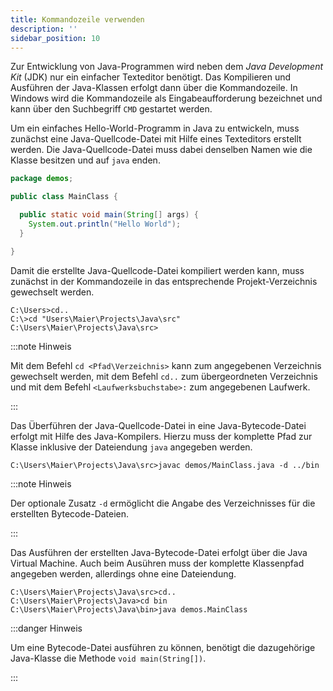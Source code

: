 ```yaml
---
title: Kommandozeile verwenden
description: ''
sidebar_position: 10
---
```


Zur Entwicklung von Java-Programmen wird neben dem _Java Development Kit_ (JDK)
nur ein einfacher Texteditor benötigt. Das Kompilieren und Ausführen der
Java-Klassen erfolgt dann über die Kommandozeile. In Windows wird die
Kommandozeile als Eingabeaufforderung bezeichnet und kann über den Suchbegriff
`CMD` gestartet werden.

Um ein einfaches Hello-World-Programm in Java zu entwickeln, muss zunächst eine
Java-Quellcode-Datei mit Hilfe eines Texteditors erstellt werden. Die
Java-Quellcode-Datei muss dabei denselben Namen wie die Klasse besitzen und auf
`java` enden.

```java title="MainClass.java" showLineNumbers
package demos;

public class MainClass {

  public static void main(String[] args) {
    System.out.println("Hello World");
  }

}
```

Damit die erstellte Java-Quellcode-Datei kompiliert werden kann, muss zunächst
in der Kommandozeile in das entsprechende Projekt-Verzeichnis gewechselt werden.

```console
C:\Users>cd..
C:\>cd "Users\Maier\Projects\Java\src"
C:\Users\Maier\Projects\Java\src>
```

:::note Hinweis

Mit dem Befehl `cd <Pfad\Verzeichnis>` kann zum angegebenen Verzeichnis
gewechselt werden, mit dem Befehl `cd..` zum übergeordneten Verzeichnis und mit
dem Befehl `<Laufwerksbuchstabe>:` zum angegebenen Laufwerk.

:::

Das Überführen der Java-Quellcode-Datei in eine Java-Bytecode-Datei erfolgt mit
Hilfe des Java-Kompilers. Hierzu muss der komplette Pfad zur Klasse inklusive
der Dateiendung `java` angegeben werden.

```console
C:\Users\Maier\Projects\Java\src>javac demos/MainClass.java -d ../bin
```

:::note Hinweis

Der optionale Zusatz `-d` ermöglicht die Angabe des Verzeichnisses für die
erstellten Bytecode-Dateien.

:::

Das Ausführen der erstellten Java-Bytecode-Datei erfolgt über die Java Virtual
Machine. Auch beim Ausühren muss der komplette Klassenpfad angegeben werden,
allerdings ohne eine Dateiendung.

```console
C:\Users\Maier\Projects\Java\src>cd..
C:\Users\Maier\Projects\Java>cd bin
C:\Users\Maier\Projects\Java\bin>java demos.MainClass
```

:::danger Hinweis

Um eine Bytecode-Datei ausführen zu können, benötigt die dazugehörige
Java-Klasse die Methode `void main(String[])`.

:::
